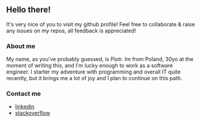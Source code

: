 ## Hello there!

It's very nice of you to visit my github profile!
Feel free to collaborate & raise any issues on my repos, all feedback is appreciated!

### About me
My name, as you've probably guessed, is Piotr. Im from Poland, 30yo at the moment of writing this, and I'm lucky enough to work as a software engineer. I starter my adventure with programming and overall IT quite recently, but it brings me a lot of joy and I plan to continue on this path.


### Contact me
 - [linkedin](https://www.linkedin.com/in/piotr-majewski-691784157/)
 - [stackoverflow](tackoverflow.com/users/14383539/piotr-majewski)

<!---
majewski-piotr/majewski-piotr is a ✨ special ✨ repository because its `README.md` (this file) appears on your GitHub profile.
You can click the Preview link to take a look at your changes.
--->
